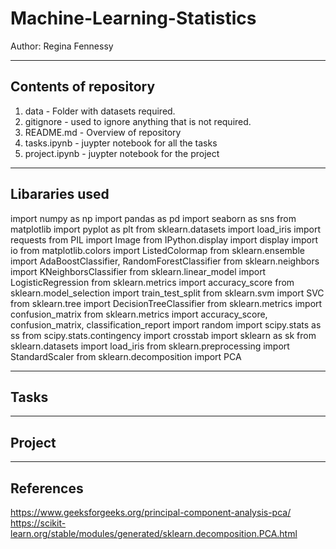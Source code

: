 # Machine-Learning-Statistics

Author: Regina Fennessy

***

## Contents of repository
1. data - Folder with datasets required.
2. gitignore - used to ignore anything that is not required.
3. README.md - Overview of repository
4. tasks.ipynb - juypter notebook for all the tasks
5. project.ipynb - juypter notebook for the project


***

## Libararies used

import numpy as np
import pandas as pd
import seaborn as sns
from matplotlib import pyplot as plt
from sklearn.datasets import load_iris
import requests
from PIL import Image
from IPython.display import display
import io
from matplotlib.colors import ListedColormap
from sklearn.ensemble import AdaBoostClassifier, RandomForestClassifier
from sklearn.neighbors import KNeighborsClassifier
from sklearn.linear_model import LogisticRegression
from sklearn.metrics import accuracy_score
from sklearn.model_selection import train_test_split
from sklearn.svm import SVC
from sklearn.tree import DecisionTreeClassifier
from sklearn.metrics import confusion_matrix
from sklearn.metrics import accuracy_score, confusion_matrix, classification_report
import random
import scipy.stats as ss
from scipy.stats.contingency import crosstab
import sklearn as sk
from sklearn.datasets import load_iris
from sklearn.preprocessing import StandardScaler
from sklearn.decomposition import PCA


***
## Tasks


***
## Project


***
## References

https://www.geeksforgeeks.org/principal-component-analysis-pca/
https://scikit-learn.org/stable/modules/generated/sklearn.decomposition.PCA.html

